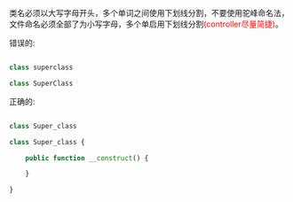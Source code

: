 类名必须以大写字母开头，多个单词之间使用下划线分割，不要使用驼峰命名法，文件命名必须全部了为小写字母，多个单启用下划线分割<font color=red>(controller尽量简捷)</font>。

错误的:

```PHP

class superclass

class SuperClass

```

正确的:

```PHP

class Super_class

class Super_class {

    public function __construct() {

    }

}

```

